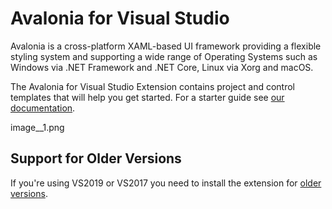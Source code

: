 ﻿ # Avalonia for Visual Studio
Avalonia is a cross-platform XAML-based UI framework providing a flexible styling system and supporting a wide range of Operating Systems such as Windows via .NET Framework and .NET Core, Linux via Xorg and macOS.

The Avalonia for Visual Studio Extension contains project and control templates that will help you get started. For a starter guide see [our documentation](https://docs.avaloniaui.net/docs/getting-started).

image__1.png

## Support for Older Versions
If you're using VS2019 or VS2017 you need to install the extension for [older versions](https://marketplace.visualstudio.com/items?itemName=AvaloniaTeam.AvaloniaforVisualStudio).
